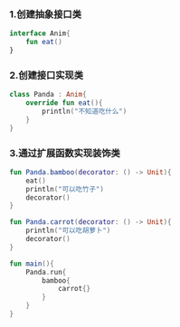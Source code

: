 ### 1.创建抽象接口类

```kotlin
interface Anim{
    fun eat()
}
```



### 2.创建接口实现类

```kotlin
class Panda : Anim{
    override fun eat(){
        println("不知道吃什么")
    }
}
```



### 3.通过扩展函数实现装饰类

```kotlin
fun Panda.bamboo(decorator: () -> Unit){
    eat()
    println("可以吃竹子")
    decorator()
}

fun Panda.carrot(decorator: () -> Unit){
    println("可以吃胡萝卜")
    decorator()
}

fun main(){
    Panda.run{
        bamboo{
            carrot{}
        }
    }
}
```

